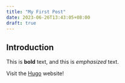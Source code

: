 ```yaml
---
title: "My First Post"
date: 2023-06-26T13:43:05+08:00
draft: true
---
```


## Introduction

This is **bold** text, and this is *emphasized* text.

Visit the [Hugo](https://gohugo.io) website!
